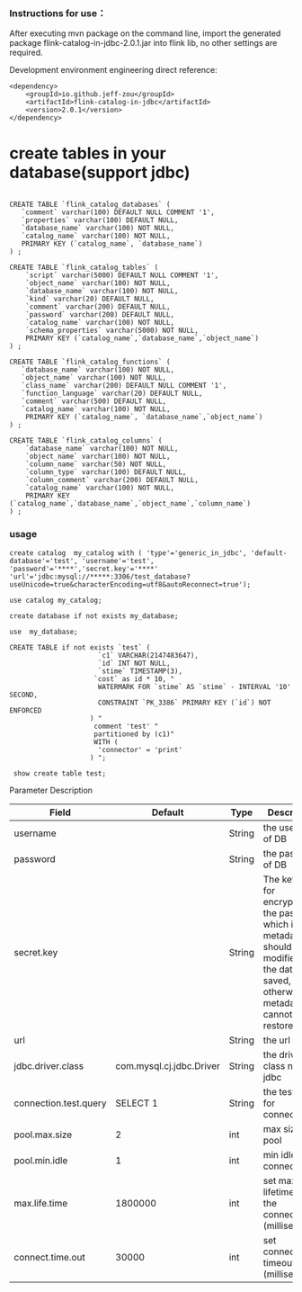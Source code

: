 ### Instructions for use：

After executing mvn package on the command line, import the generated package
flink-catalog-in-jdbc-2.0.1.jar into flink lib, no other settings are required.

Development environment engineering direct reference:

```
<dependency>
    <groupId>io.github.jeff-zou</groupId>
    <artifactId>flink-catalog-in-jdbc</artifactId>
    <version>2.0.1</version>
</dependency>
```

# create tables in your database(support jdbc)

```

CREATE TABLE `flink_catalog_databases` (
   `comment` varchar(100) DEFAULT NULL COMMENT '1',
   `properties` varchar(100) DEFAULT NULL,
   `database_name` varchar(100) NOT NULL,
   `catalog_name` varchar(100) NOT NULL,
   PRIMARY KEY (`catalog_name`, `database_name`)
) ;

CREATE TABLE `flink_catalog_tables` (
    `script` varchar(5000) DEFAULT NULL COMMENT '1',
    `object_name` varchar(100) NOT NULL,
    `database_name` varchar(100) NOT NULL,
    `kind` varchar(20) DEFAULT NULL,
    `comment` varchar(200) DEFAULT NULL,
    `password` varchar(200) DEFAULT NULL,
    `catalog_name` varchar(100) NOT NULL,
    `schema_properties` varchar(5000) NOT NULL,
    PRIMARY KEY (`catalog_name`,`database_name`,`object_name`)
) ;

CREATE TABLE `flink_catalog_functions` (
   `database_name` varchar(100) NOT NULL,
   `object_name` varchar(100) NOT NULL,
   `class_name` varchar(200) DEFAULT NULL COMMENT '1',
   `function_language` varchar(20) DEFAULT NULL,
   `comment` varchar(500) DEFAULT NULL,
   `catalog_name` varchar(100) NOT NULL,
    PRIMARY KEY (`catalog_name`, `database_name`,`object_name`)
) ;

CREATE TABLE `flink_catalog_columns` (
    `database_name` varchar(100) NOT NULL,
    `object_name` varchar(100) NOT NULL,
    `column_name` varchar(50) NOT NULL,
    `column_type` varchar(100) DEFAULT NULL,
    `column_comment` varchar(200) DEFAULT NULL,
    `catalog_name` varchar(100) NOT NULL,
    PRIMARY KEY (`catalog_name`,`database_name`,`object_name`,`column_name`)
) ;
```

### usage
```
create catalog  my_catalog with ( 'type'='generic_in_jdbc', 'default-database'='test', 'username'='test', 'password'='****','secret.key'='****'
'url'='jdbc:mysql://*****:3306/test_database?useUnicode=true&characterEncoding=utf8&autoReconnect=true');

use catalog my_catalog;
 
create database if not exists my_database;

use  my_database;

CREATE TABLE if not exists `test` (
                      `c1` VARCHAR(2147483647),
                      `id` INT NOT NULL,
                      `stime` TIMESTAMP(3),
                     `cost` as id * 10, "
                      WATERMARK FOR `stime` AS `stime` - INTERVAL '10' SECOND,
                      CONSTRAINT `PK_3386` PRIMARY KEY (`id`) NOT ENFORCED
                    ) "
                     comment 'test' "
                     partitioned by (c1)"
                     WITH (
                      'connector' = 'print'
                    ) ";
                    
 show create table test;                   
```
Parameter Description</br>


| Field                    | Default                       | Type   | Description                                                                                                                                                   |
|--------------------------|-------------------------------|--------|---------------------------------------------------------------------------------------------------------------------------------------------------------------|
| username                 |                               | String | the username of DB                                                                                                                                            |
| password                 |                               | String | the password of DB                                                                                                                                            |
| secret.key               |                               | String | The key used for encrypting the password which in the metadata, it should not be modified after the data is saved, otherwise the metadata cannot be restored. |
| url                      |                               | String | the url of DB                                                                                                                                                 |
| jdbc.driver.class        | com.mysql.cj.jdbc.Driver      | String | the driver class name of jdbc                                                                                                                                 |
| connection.test.query    | SELECT 1                      | String | the test query for connection                                                                                                                                 |
| pool.max.size            | 2                             | int    | max  size of pool                                                                                                                                             |
| pool.min.idle            | 1                             | int    | min idle of connection                                                                                                                                        |
| max.life.time            | 1800000                       | int    | set maximum lifetime for the connection (milliseconds)                                                                                                        |
| connect.time.out         | 30000                         | int    | set connection timeout (milliseconds)                                                                                                                         |


